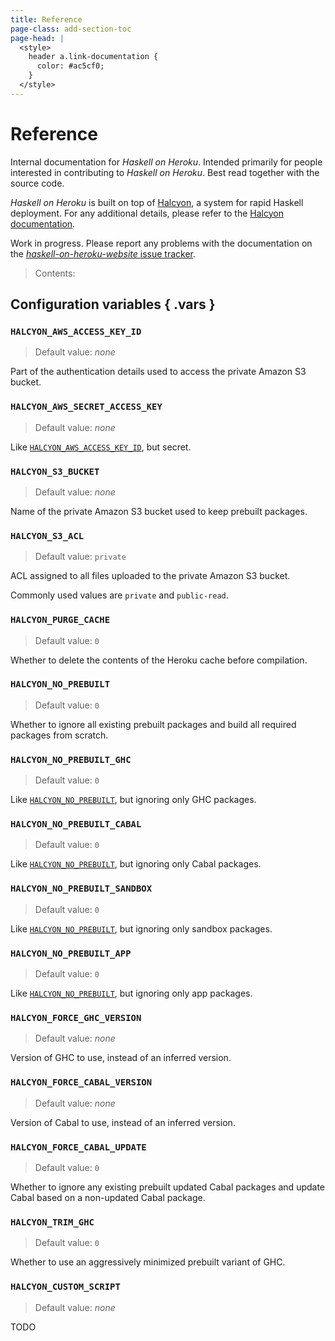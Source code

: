 ```yaml
---
title: Reference
page-class: add-section-toc
page-head: |
  <style>
    header a.link-documentation {
      color: #ac5cf0;
    }
  </style>
---
```



Reference
=========

Internal documentation for _Haskell on Heroku_.  Intended primarily for people interested in contributing to _Haskell on Heroku_.  Best read together with the source code.

_Haskell on Heroku_ is built on top of [Halcyon](http://halcyon.sh/), a system for rapid Haskell deployment.  For any additional details, please refer to the [Halcyon documentation](http://halcyon.sh/documentation/).

Work in progress.  Please report any problems with the documentation on the [_haskell-on-heroku-website_ issue tracker](https://github.com/mietek/haskell-on-heroku-website/issues/).

> Contents:




Configuration variables { .vars }
-----------------------

### `HALCYON_AWS_ACCESS_KEY_ID`
> Default value:  _none_

Part of the authentication details used to access the private Amazon S3 bucket.


### `HALCYON_AWS_SECRET_ACCESS_KEY`
> Default value:  _none_

Like [`HALCYON_AWS_ACCESS_KEY_ID`](#halcyon_aws_access_key_id), but secret.


### `HALCYON_S3_BUCKET`
> Default value:  _none_

Name of the private Amazon S3 bucket used to keep prebuilt packages.


### `HALCYON_S3_ACL`
> Default value:  `private`

ACL assigned to all files uploaded to the private Amazon S3 bucket.

Commonly used values are `private` and `public-read`.


### `HALCYON_PURGE_CACHE`
> Default value:  `0`

Whether to delete the contents of the Heroku cache before compilation.


### `HALCYON_NO_PREBUILT`
> Default value:  `0`

Whether to ignore all existing prebuilt packages and build all required packages from scratch.


### `HALCYON_NO_PREBUILT_GHC`
> Default value:  `0`

Like [`HALCYON_NO_PREBUILT`](#halcyon_no_prebuilt), but ignoring only GHC packages.


### `HALCYON_NO_PREBUILT_CABAL`
> Default value:  `0`

Like [`HALCYON_NO_PREBUILT`](#halcyon_no_prebuilt), but ignoring only Cabal packages.


### `HALCYON_NO_PREBUILT_SANDBOX`
> Default value:  `0`

Like [`HALCYON_NO_PREBUILT`](#halcyon_no_prebuilt), but ignoring only sandbox packages.


### `HALCYON_NO_PREBUILT_APP`
> Default value:  `0`

Like [`HALCYON_NO_PREBUILT`](#halcyon_no_prebuilt), but ignoring only app packages.


### `HALCYON_FORCE_GHC_VERSION`
> Default value:  _none_

Version of GHC to use, instead of an inferred version.


### `HALCYON_FORCE_CABAL_VERSION`
> Default value:  _none_

Version of Cabal to use, instead of an inferred version.


### `HALCYON_FORCE_CABAL_UPDATE`
> Default value:  `0`

Whether to ignore any existing prebuilt updated Cabal packages and update Cabal based on a non-updated Cabal package.


### `HALCYON_TRIM_GHC`
> Default value:  `0`

Whether to use an aggressively minimized prebuilt variant of GHC.


### `HALCYON_CUSTOM_SCRIPT`
> Default value:  _none_

TODO
